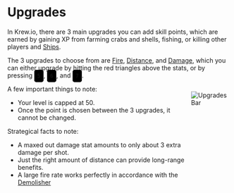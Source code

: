 # Upgrades

In Krew.io, there are 3 main upgrades you can add skill points, which are earned by gaining XP from farming crabs and shells, fishing, or killing other players and [Ships](ships.md).

The 3 upgrades to choose from are [Fire](rate.md), [Distance](distance.md), and [Damage](damage.md), which you can either upgrade by hitting the red triangles above the stats, or by pressing <code style = "background-color: #000; border: 2px solid #000; border-radius: 5px; padding: 5px;">5</code>, <code style = "background-color: #000; border: 2px solid #000; border-radius: 5px; padding: 5px;">6</code>, and <code style = "background-color: #000; border: 2px solid #000; border-radius: 5px; padding: 5px;">7</code>.

<div style="display: flex;">
<div style = "float: left;">
A few important things to note:

 - Your level is capped at 50.
 - Once the point is chosen between the 3 upgrades, it cannot be changed.

Strategical facts to note:

 - A maxed out damage stat amounts to only about 3 extra damage per shot.
 - Just the right amount of distance can provide long-range benefits.
 - A large fire rate works perfectly in accordance with the [Demolisher](/items/cannon/demolisher.md)
</div>

![Upgrades Bar](https://cdn.discordapp.com/attachments/257163738258472960/796683795000066058/latest.png)